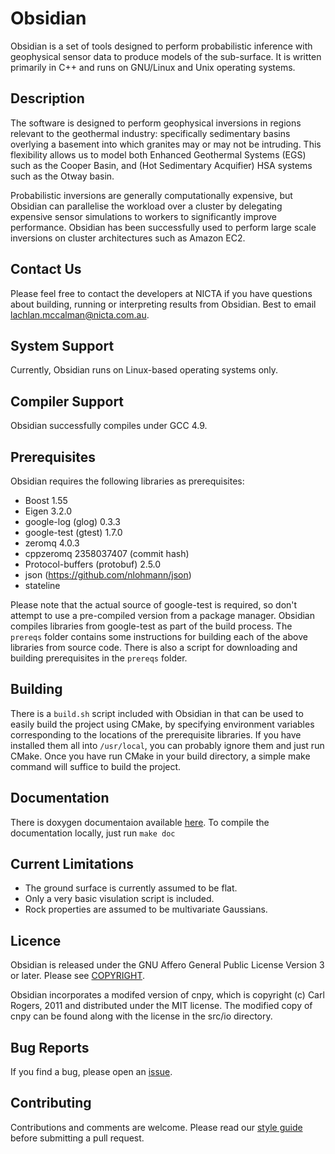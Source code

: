 Obsidian
========
Obsidian is a set of tools designed to perform probabilistic inference with
geophysical sensor data to produce models of the sub-surface. It is written
primarily in C++ and runs on GNU/Linux and Unix operating systems.

Description
-----------
The software is designed to perform geophysical inversions in regions relevant to the geothermal industry:
specifically sedimentary basins overlying a basement into which granites may or may not be intruding.
This flexibility allows us to model both Enhanced Geothermal Systems (EGS) such as the Cooper Basin,
and (Hot Sedimentary Acquifier) HSA systems such as the Otway basin.

Probabilistic inversions are generally computationally expensive, but Obsidian can
parallelise the workload over a cluster by delegating expensive sensor simulations
to workers to significantly improve performance. Obsidian has been successfully
used to perform large scale inversions on cluster architectures such as Amazon EC2.

Contact Us
----------
Please feel free to contact the developers at NICTA if you have questions
about building, running or interpreting results from Obsidian. Best to email
lachlan.mccalman@nicta.com.au.

System Support
--------------
Currently, Obsidian runs on Linux-based operating systems only.

Compiler Support
----------------
Obsidian successfully compiles under GCC 4.9.

Prerequisites
-------------
Obsidian requires the following libraries as prerequisites:

* Boost 1.55
* Eigen 3.2.0
* google-log (glog) 0.3.3
* google-test (gtest) 1.7.0
* zeromq 4.0.3
* cppzeromq 2358037407 (commit hash)
* Protocol-buffers (protobuf) 2.5.0
* json (https://github.com/nlohmann/json)
* stateline

Please note that the actual source of google-test is required, so don't attempt
to use a pre-compiled version from a package manager. Obsidian compiles
libraries from google-test as part of the build process. The `prereqs` folder
contains some instructions for building each of the above libraries from source
code. There is also a script for downloading and building prerequisites in the
`prereqs` folder.

Building
--------
There is a `build.sh` script included with Obsidian in that can be used to easily
build the project using CMake, by specifying environment variables
corresponding to the locations of the prerequisite libraries. If you have
installed them all into `/usr/local`, you can probably ignore them and just run
CMake. Once you have run CMake in your build directory, a simple make command
will suffice to build the project.


Documentation
-------------
There is doxygen documentaion available
[here](http://nicta.github.io/obsidian). To compile the documentation locally,
just run
`make doc`

Current Limitations
-------------------
* The ground surface is currently assumed to be flat.
* Only a very basic visulation script is included.
* Rock properties are assumed to be multivariate Gaussians.


Licence
-------
Obsidian is released under the GNU Affero General Public License Version 3 or later.
Please see [COPYRIGHT](COPYRIGHT).

Obsidian incorporates a modifed version of cnpy, which is copyright (c)
Carl Rogers, 2011 and distributed under the MIT license. The modified copy of
cnpy can be found along with the license in the src/io directory.

Bug Reports
-----------
If you find a bug, please open an
[issue](http://github.com/NICTA/obsidian/issues).

Contributing 
------------
Contributions and comments are welcome. Please read our [style guide](docs/CodeGuidelines.md)
before submitting a pull request.
